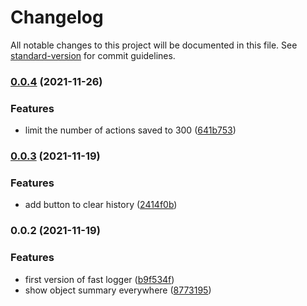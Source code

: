 # Changelog

All notable changes to this project will be documented in this file. See [standard-version](https://github.com/conventional-changelog/standard-version) for commit guidelines.

### [0.0.4](https://github.com/Aeolun/fast-redux-logger/compare/v0.0.3...v0.0.4) (2021-11-26)


### Features

* limit the number of actions saved to 300 ([641b753](https://github.com/Aeolun/fast-redux-logger/commit/641b7530557f79059c9969db96f9b0b5123d5524))

### [0.0.3](https://github.com/Aeolun/fast-redux-logger/compare/v0.0.2...v0.0.3) (2021-11-19)


### Features

* add button to clear history ([2414f0b](https://github.com/Aeolun/fast-redux-logger/commit/2414f0bf927106771aba546b58db7114a12b1948))

### 0.0.2 (2021-11-19)


### Features

* first version of fast logger ([b9f534f](https://github.com/Aeolun/fast-redux-logger/commit/b9f534fb2d92fb757b3ea93ab510ac64a9049930))
* show object summary everywhere ([8773195](https://github.com/Aeolun/fast-redux-logger/commit/877319545d2b5f6aeae79df912cf1523466a224a))
